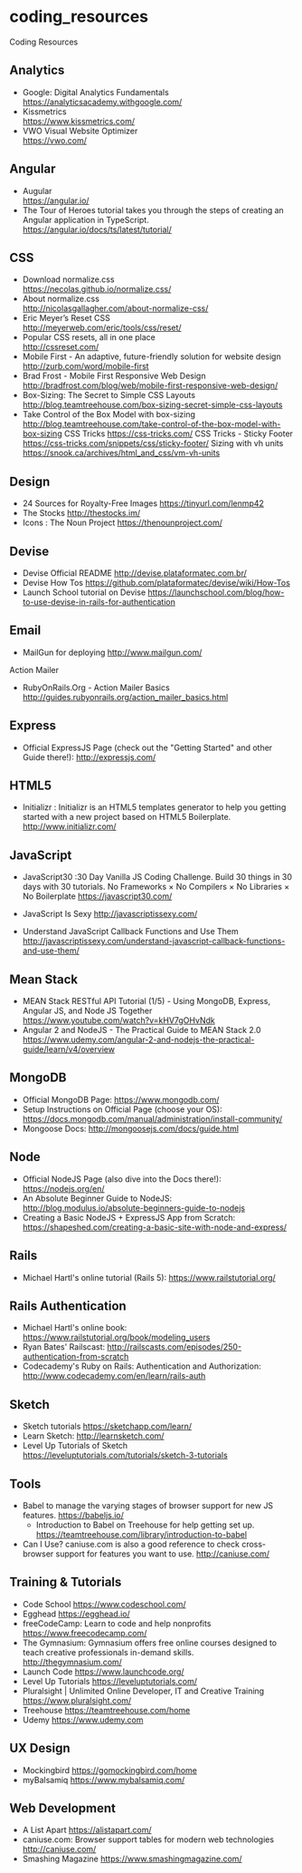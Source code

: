 # coding_resources

Coding Resources

## Analytics

* Google: Digital Analytics Fundamentals  
https://analyticsacademy.withgoogle.com/
* Kissmetrics  
https://www.kissmetrics.com/
* VWO Visual Website Optimizer  
https://vwo.com/

## Angular

* Augular   
https://angular.io/
* The Tour of Heroes tutorial takes you through the steps of creating an Angular application in TypeScript.  
https://angular.io/docs/ts/latest/tutorial/

## CSS

* Download normalize.css  
https://necolas.github.io/normalize.css/
* About normalize.css  
http://nicolasgallagher.com/about-normalize-css/
* Eric Meyer’s Reset CSS  
http://meyerweb.com/eric/tools/css/reset/
* Popular CSS resets, all in one place  
http://cssreset.com/  
* Mobile First - An adaptive, future-friendly solution for website design  
http://zurb.com/word/mobile-first  
* Brad Frost - Mobile First Responsive Web Design  
http://bradfrost.com/blog/web/mobile-first-responsive-web-design/  
* Box-Sizing: The Secret to Simple CSS Layouts  
http://blog.teamtreehouse.com/box-sizing-secret-simple-css-layouts 
* Take Control of the Box Model with box-sizing  
http://blog.teamtreehouse.com/take-control-of-the-box-model-with-box-sizing
CSS Tricks
https://css-tricks.com/
CSS Tricks - Sticky Footer
https://css-tricks.com/snippets/css/sticky-footer/
Sizing with vh units
https://snook.ca/archives/html_and_css/vm-vh-units

## Design

* 24 Sources for Royalty-Free Images
https://tinyurl.com/lenmp42
* The Stocks
http://thestocks.im/
* Icons : The Noun Project
https://thenounproject.com/

## Devise

* Devise Official README 
http://devise.plataformatec.com.br/
* Devise How Tos 
https://github.com/plataformatec/devise/wiki/How-Tos
* Launch School tutorial on Devise 
https://launchschool.com/blog/how-to-use-devise-in-rails-for-authentication

## Email

* MailGun for deploying 
http://www.mailgun.com/

Action Mailer
* RubyOnRails.Org - Action Mailer Basics  
http://guides.rubyonrails.org/action_mailer_basics.html  

## Express

* Official ExpressJS Page (check out the "Getting Started" and other Guide there!): http://expressjs.com/  

## HTML5

* Initializr : Initializr is an HTML5 templates generator to help you getting started with a new project based on HTML5 Boilerplate.  
http://www.initializr.com/

## JavaScript

* JavaScript30 :30 Day Vanilla JS Coding Challenge. Build 30 things in 30 days with 30 tutorials. No Frameworks × No Compilers × No Libraries × No Boilerplate https://javascript30.com/

* JavaScript Is Sexy
http://javascriptissexy.com/  
 * Understand JavaScript Callback Functions and Use Them
 http://javascriptissexy.com/understand-javascript-callback-functions-and-use-them/   

## Mean Stack

* MEAN Stack RESTful API Tutorial (1/5) - Using MongoDB, Express, Angular JS, and Node JS Together  
https://www.youtube.com/watch?v=kHV7gOHvNdk  
* Angular 2 and NodeJS - The Practical Guide to MEAN Stack 2.0  
https://www.udemy.com/angular-2-and-nodejs-the-practical-guide/learn/v4/overview

## MongoDB

* Official MongoDB Page: https://www.mongodb.com/
* Setup Instructions on Official Page (choose your OS): https://docs.mongodb.com/manual/administration/install-community/
* Mongoose Docs: http://mongoosejs.com/docs/guide.html

## Node
* Official NodeJS Page (also dive into the Docs there!): https://nodejs.org/en/
* An Absolute Beginner Guide to NodeJS: http://blog.modulus.io/absolute-beginners-guide-to-nodejs
* Creating a Basic NodeJS + ExpressJS App from Scratch: https://shapeshed.com/creating-a-basic-site-with-node-and-express/

## Rails

* Michael Hartl's online tutorial (Rails 5): 
https://www.railstutorial.org/

## Rails Authentication
* Michael Hartl's online book: 
https://www.railstutorial.org/book/modeling_users
* Ryan Bates' Railscast: 
http://railscasts.com/episodes/250-authentication-from-scratch
* Codecademy's Ruby on Rails: Authentication and Authorization: 
http://www.codecademy.com/en/learn/rails-auth

## Sketch

* Sketch tutorials
https://sketchapp.com/learn/
* Learn Sketch: 
http://learnsketch.com/
* Level Up Tutorials of Sketch
https://leveluptutorials.com/tutorials/sketch-3-tutorials

## Tools

* Babel to manage the varying stages of browser support for new JS features.
https://babeljs.io/ 
  * Introduction to Babel on Treehouse for help getting set up. 
  https://teamtreehouse.com/library/introduction-to-babel
* Can I Use? caniuse.com is also a good reference to check cross-browser support for features you want to use.
http://caniuse.com/

## Training & Tutorials

* Code School
https://www.codeschool.com/
* Egghead
https://egghead.io/
* freeCodeCamp: Learn to code and help nonprofits
https://www.freecodecamp.com/
* The Gymnasium: Gymnasium offers free online courses designed to teach creative professionals in-demand skills.
http://thegymnasium.com/
* Launch Code
https://www.launchcode.org/
* Level Up Tutorials
https://leveluptutorials.com/
* Pluralsight | Unlimited Online Developer, IT and Creative Training
https://www.pluralsight.com/
* Treehouse
https://teamtreehouse.com/home
* Udemy
https://www.udemy.com

## UX Design
* Mockingbird 
https://gomockingbird.com/home
* myBalsamiq 
https://www.mybalsamiq.com/

## Web Development
* A List Apart
https://alistapart.com/
* caniuse.com: Browser support tables for modern web technologies
http://caniuse.com/
* Smashing Magazine
https://www.smashingmagazine.com/
